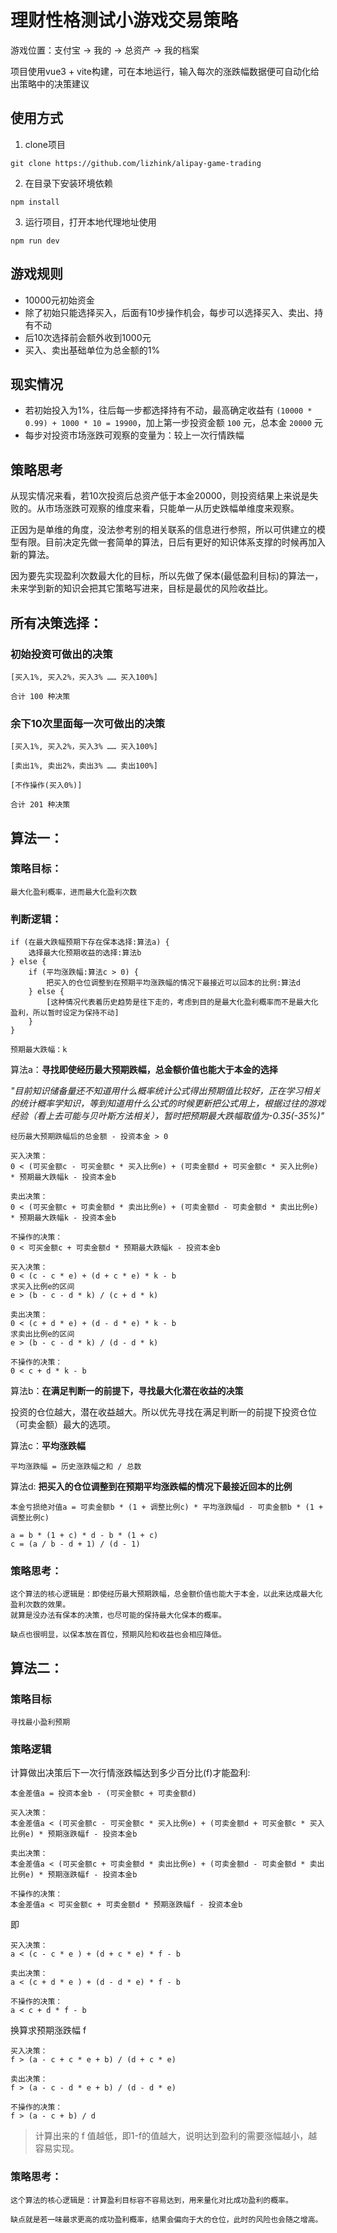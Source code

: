 # 理财性格测试小游戏交易策略

游戏位置：支付宝 -> 我的 -> 总资产 -> 我的档案

项目使用vue3 + vite构建，可在本地运行，输入每次的涨跌幅数据便可自动化给出策略中的决策建议

## 使用方式

1. clone项目
```
git clone https://github.com/lizhink/alipay-game-trading
```
2. 在目录下安装环境依赖
```
npm install
```
3. 运行项目，打开本地代理地址使用
```
npm run dev
```

## 游戏规则
- 10000元初始资金
- 除了初始只能选择买入，后面有10步操作机会，每步可以选择买入、卖出、持有不动
- 后10次选择前会额外收到1000元
- 买入、卖出基础单位为总金额的1%

## 现实情况
- 若初始投入为1%，往后每一步都选择持有不动，最高确定收益有 `(10000 * 0.99) + 1000 * 10 = 19900`，加上第一步投资金额 `100` 元，总本金 `20000` 元
- 每步对投资市场涨跌可观察的变量为：较上一次行情跌幅

## 策略思考

从现实情况来看，若10次投资后总资产低于本金20000，则投资结果上来说是失败的。从市场涨跌可观察的维度来看，只能单一从历史跌幅单维度来观察。

正因为是单维的角度，没法参考别的相关联系的信息进行参照，所以可供建立的模型有限。目前决定先做一套简单的算法，日后有更好的知识体系支撑的时候再加入新的算法。

因为要先实现盈利次数最大化的目标，所以先做了保本(最低盈利目标)的算法一，未来学到新的知识会把其它策略写进来，目标是最优的风险收益比。

## 所有决策选择：
### 初始投资可做出的决策
```
[买入1%, 买入2%，买入3% …… 买入100%]

合计 100 种决策
```
### 余下10次里面每一次可做出的决策
```
[买入1%, 买入2%，买入3% …… 买入100%]

[卖出1%, 卖出2%，卖出3% …… 卖出100%]

[不作操作(买入0%)]

合计 201 种决策
```


## 算法一：
### 策略目标：
```
最大化盈利概率，进而最大化盈利次数
```

### 判断逻辑：
```
if (在最大跌幅预期下存在保本选择:算法a) {
    选择最大化预期收益的选择:算法b
} else {
    if (平均涨跌幅:算法c > 0) {
        把买入的仓位调整到在预期平均涨跌幅的情况下最接近可以回本的比例:算法d
    } else {
        [这种情况代表着历史趋势是往下走的，考虑到目的是最大化盈利概率而不是最大化盈利，所以暂时设定为保持不动]
    }
}
```
```
预期最大跌幅：k
```
算法a：**寻找即使经历最大预期跌幅，总金额价值也能大于本金的选择**

*"目前知识储备量还不知道用什么概率统计公式得出预期值比较好，正在学习相关的统计概率学知识，等到知道用什么公式的时候更新把公式用上，根据过往的游戏经验（看上去可能与贝叶斯方法相关），暂时把预期最大跌幅取值为-0.35(-35%)"*

```
经历最大预期跌幅后的总金额 - 投资本金 > 0 
```
```
买入决策：
0 < (可买金额c - 可买金额c * 买入比例e) + (可卖金额d + 可买金额c * 买入比例e) * 预期最大跌幅k - 投资本金b

卖出决策：
0 < (可买金额c + 可卖金额d * 卖出比例e) + (可卖金额d - 可卖金额d * 卖出比例e) * 预期最大跌幅k - 投资本金b

不操作的决策：
0 < 可买金额c + 可卖金额d * 预期最大跌幅k - 投资本金b
```
```
买入决策：
0 < (c - c * e) + (d + c * e) * k - b
求买入比例e的区间
e > (b - c - d * k) / (c + d * k)

卖出决策：
0 < (c + d * e) + (d - d * e) * k - b
求卖出比例e的区间
e > (b - c - d * k) / (d - d * k)

不操作的决策：
0 < c + d * k - b
```

算法b：**在满足判断一的前提下，寻找最大化潜在收益的决策**

投资的仓位越大，潜在收益越大。所以优先寻找在满足判断一的前提下投资仓位（可卖金额）最大的选项。

算法c：**平均涨跌幅**
```
平均涨跌幅 = 历史涨跌幅之和 / 总数
```

算法d: **把买入的仓位调整到在预期平均涨跌幅的情况下最接近回本的比例**
```
本金亏损绝对值a = 可卖金额b * (1 + 调整比例c) * 平均涨跌幅d - 可卖金额b * (1 + 调整比例c)

a = b * (1 + c) * d - b * (1 + c)
c = (a / b - d + 1) / (d - 1)
```

### 策略思考：
```
这个算法的核心逻辑是：即使经历最大预期跌幅，总金额价值也能大于本金，以此来达成最大化盈利次数的效果。
就算是没办法有保本的决策，也尽可能的保持最大化保本的概率。

缺点也很明显，以保本放在首位，预期风险和收益也会相应降低。
```

## 算法二：
### 策略目标
```
寻找最小盈利预期
```

### 策略逻辑
计算做出决策后下一次行情涨跌幅达到多少百分比(f)才能盈利:
```
本金差值a = 投资本金b - (可买金额c + 可卖金额d)

买入决策：
本金差值a < (可买金额c - 可买金额c * 买入比例e) + (可卖金额d + 可买金额c * 买入比例e) * 预期涨跌幅f - 投资本金b

卖出决策：
本金差值a < (可买金额c + 可卖金额d * 卖出比例e) + (可卖金额d - 可卖金额d * 卖出比例e) * 预期涨跌幅f - 投资本金b

不操作的决策：
本金差值a < 可买金额c + 可卖金额d * 预期涨跌幅f - 投资本金b
```

即

```
买入决策：
a < (c - c * e ) + (d + c * e) * f - b

卖出决策：
a < (c + d * e ) + (d - d * e) * f - b

不操作的决策：
a < c + d * f - b
```

换算求预期涨跌幅 f
```
买入决策：
f > (a - c + c * e + b) / (d + c * e)

卖出决策：
f > (a - c - d * e + b) / (d - d * e)

不操作的决策：
f > (a - c + b) / d
```

> 计算出来的 f 值越低，即1-f的值越大，说明达到盈利的需要涨幅越小，越容易实现。

### 策略思考：
```
这个算法的核心逻辑是：计算盈利目标容不容易达到，用来量化对比成功盈利的概率。

缺点就是若一味最求更高的成功盈利概率，结果会偏向于大的仓位，此时的风险也会随之增高。
```
